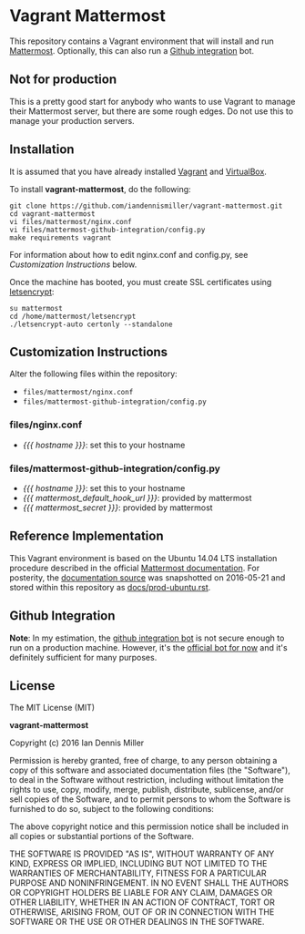 # Vagrant Mattermost

This repository contains a Vagrant environment that will install and run [Mattermost](http://www.mattermost.org).  Optionally, this can also run a [Github integration](https://github.com/softdevteam/mattermost-github-integration) bot.

## Not for production

This is a pretty good start for anybody who wants to use Vagrant to manage their Mattermost server, but there are some rough edges.  Do not use this to manage your production servers.

## Installation

It is assumed that you have already installed [Vagrant](https://www.vagrantup.com/) and [VirtualBox](https://www.virtualbox.org/).

To install **vagrant-mattermost**, do the following:

    git clone https://github.com/iandennismiller/vagrant-mattermost.git
    cd vagrant-mattermost
    vi files/mattermost/nginx.conf
    vi files/mattermost-github-integration/config.py
    make requirements vagrant

For information about how to edit nginx.conf and config.py, see *Customization Instructions* below.

Once the machine has booted, you must create SSL certificates using [letsencrypt](https://letsencrypt.org/):

    su mattermost
    cd /home/mattermost/letsencrypt
    ./letsencrypt-auto certonly --standalone

## Customization Instructions

Alter the following files within the repository:

- `files/mattermost/nginx.conf`
- `files/mattermost-github-integration/config.py`

### files/nginx.conf

- *{{{ hostname }}}*: set this to your hostname

### files/mattermost-github-integration/config.py

- *{{{ hostname }}}*: set this to your hostname
- *{{{ mattermost_default_hook_url }}}*: provided by mattermost
- *{{{ mattermost_secret }}}*: provided by mattermost

## Reference Implementation

This Vagrant environment is based on the Ubuntu 14.04 LTS installation procedure described in the official [Mattermost documentation](http://docs.mattermost.com/install/prod-ubuntu.html).  For posterity, the [documentation source](http://docs.mattermost.com/_sources/install/prod-ubuntu.txt) was snapshotted on 2016-05-21 and stored within this repository as [docs/prod-ubuntu.rst](https://github.com/iandennismiller/vagrant-mattermost/blob/master/docs/prod-ubuntu.rst).

## Github Integration

**Note**: In my estimation, the [github integration bot](https://github.com/softdevteam/mattermost-github-integration) is not secure enough to run on a production machine.  However, it's the [official bot for now](http://www.mattermost.org/community-applications/) and it's definitely sufficient for many purposes.

## License

The MIT License (MIT)

**vagrant-mattermost**

Copyright (c) 2016 Ian Dennis Miller

Permission is hereby granted, free of charge, to any person obtaining a copy
of this software and associated documentation files (the "Software"), to deal
in the Software without restriction, including without limitation the rights
to use, copy, modify, merge, publish, distribute, sublicense, and/or sell
copies of the Software, and to permit persons to whom the Software is
furnished to do so, subject to the following conditions:

The above copyright notice and this permission notice shall be included in all
copies or substantial portions of the Software.

THE SOFTWARE IS PROVIDED "AS IS", WITHOUT WARRANTY OF ANY KIND, EXPRESS OR
IMPLIED, INCLUDING BUT NOT LIMITED TO THE WARRANTIES OF MERCHANTABILITY,
FITNESS FOR A PARTICULAR PURPOSE AND NONINFRINGEMENT. IN NO EVENT SHALL THE
AUTHORS OR COPYRIGHT HOLDERS BE LIABLE FOR ANY CLAIM, DAMAGES OR OTHER
LIABILITY, WHETHER IN AN ACTION OF CONTRACT, TORT OR OTHERWISE, ARISING FROM,
OUT OF OR IN CONNECTION WITH THE SOFTWARE OR THE USE OR OTHER DEALINGS IN THE
SOFTWARE.
